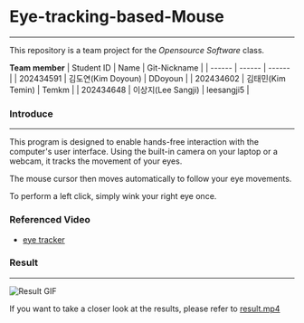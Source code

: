 # Eye-tracking-based-Mouse
---
This repository is a team project for the *Opensource Software* class.


**Team member**
| Student ID | Name | Git-Nickname |
| ------ | ------ | ------ |
| 202434591 | 김도연(Kim Doyoun) | DDoyoun |
| 202434602 | 김태민(Kim Temin) | Temkm |
| 202434648 | 이상지(Lee Sangji) | leesangji5 |


### Introduce
---
This program is designed to enable hands-free interaction with the computer's user interface.
Using the built-in camera on your laptop or a webcam, it tracks the movement of your eyes.

The mouse cursor then moves automatically to follow your eye movements.

To perform a left click, simply wink your right eye once.

### Referenced Video
- [eye tracker](https://www.youtube.com/watch?v=iLc8Xm3zILc)

### Result
---
![Result GIF](https://raw.githubusercontent.com/TemKm/Eye-tracking-based-Mouse/main/result.gif)

If you want to take a closer look at the results, please refer to [result.mp4](https://github.com/TemKm/Eye-tracking-based-Mouse/blob/main/result.mp4)